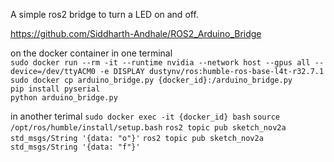A simple ros2 bridge to turn a LED on and off.

https://github.com/Siddharth-Andhale/ROS2_Arduino_Bridge

on the docker container in one terminal  
`sudo docker run --rm -it --runtime nvidia --network host --gpus all --device=/dev/ttyACM0 -e DISPLAY dustynv/ros:humble-ros-base-l4t-r32.7.1`  
`sudo docker cp arduino_bridge.py {docker_id}:/arduino_bridge.py`  
`pip install pyserial`  
`python arduino_bridge.py`

in another terimal
`sudo docker exec -it {docker_id} bash`
`source /opt/ros/humble/install/setup.bash`
`ros2 topic pub sketch_nov2a std_msgs/String '{data: "o"}'`
`ros2 topic pub sketch_nov2a std_msgs/String '{data: "f"}'`

